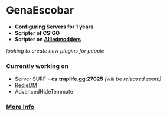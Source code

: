 # **GenaEscobar**
* **Configuring Servers for 1 years**
* **Scripter of CS:GO**
* **Scripter on [Alliedmodders](http://www.sourcemod.net/plugins.php?cat=0&mod=-1&title=&author=Gena&description=&search=1)**

*looking to create new plugins for people*

### **Currently working on**
- Server SURF - **cs.traplife.gg:27025** *(will be released soon!)*
- [RedieDM](https://www.youtube.com/watch?v=D8TyLaW5GNs)
- AdvancedHideTemmate

### [More Info](https://github.com/GenaEscobar/Gena-Private-Plugins)


<!--
**GenaEscobar/GenaEscobar** is a ✨ _special_ ✨ repository because its `README.md` (this file) appears on your GitHub profile.

Here are some ideas to get you started:

- 🔭 I’m currently working on ...
- 🌱 I’m currently learning ...
- 👯 I’m looking to collaborate on ...
- 🤔 I’m looking for help with ...
- 💬 Ask me about ...
- 📫 How to reach me: ...
- 😄 Pronouns: ...
- ⚡ Fun fact: ...
-->
